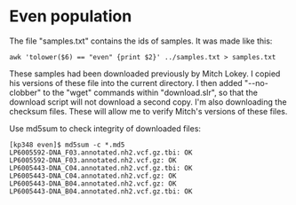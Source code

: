 # Even population

The file "samples.txt" contains the ids of samples.  It was made like
this:

    awk 'tolower($6) == "even" {print $2}' ../samples.txt > samples.txt

These samples had been downloaded previously by Mitch Lokey. I copied
his versions of these file into the current directory.  I then added
"--no-clobber" to the "wget" commands within "download.slr", so that
the download script will not download a second copy. I'm also
downloading the checksum files. These will allow me to verify Mitch's
versions of these files.

Use md5sum to check integrity of downloaded files:

    [kp348 even]$ md5sum -c *.md5
    LP6005592-DNA_F03.annotated.nh2.vcf.gz.tbi: OK
    LP6005592-DNA_F03.annotated.nh2.vcf.gz: OK
    LP6005443-DNA_C04.annotated.nh2.vcf.gz.tbi: OK
    LP6005443-DNA_C04.annotated.nh2.vcf.gz: OK
    LP6005443-DNA_B04.annotated.nh2.vcf.gz: OK
    LP6005443-DNA_B04.annotated.nh2.vcf.gz.tbi: OK